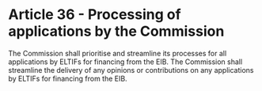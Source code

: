 # Article 36 - Processing of applications by the Commission


The Commission shall prioritise and streamline its processes for all applications by ELTIFs for financing from the EIB. The Commission shall streamline the delivery of any opinions or contributions on any applications by ELTIFs for financing from the EIB.
